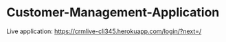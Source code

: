 # Customer-Management-Application

Live application:
https://crmlive-cli345.herokuapp.com/login/?next=/
